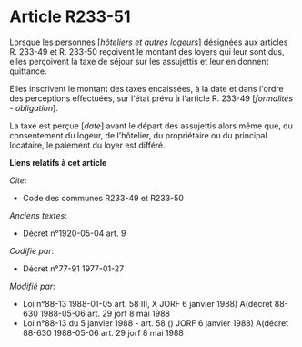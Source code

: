 # Article R233-51

Lorsque les personnes [*hôteliers et autres logeurs*] désignées aux articles R. 233-49 et R. 233-50 reçoivent le montant des
loyers qui leur sont dus, elles perçoivent la taxe de séjour sur les assujettis et leur en donnent quittance.

Elles inscrivent le montant des taxes encaissées, à la date et dans l'ordre des perceptions effectuées, sur l'état prévu à
l'article R. 233-49 [*formalités - obligation*].

La taxe est perçue [*date*] avant le départ des assujettis alors même que, du consentement du logeur, de l'hôtelier, du
propriétaire ou du principal locataire, le paiement du loyer est différé.

**Liens relatifs à cet article**

_Cite_:

  - Code des communes R233-49 et R233-50

_Anciens textes_:

  - Décret n°1920-05-04 art. 9

_Codifié par_:

  - Décret n°77-91 1977-01-27

_Modifié par_:

  - Loi n°88-13 1988-01-05 art. 58 III, X JORF 6 janvier 1988) A(décret 88-630 1988-05-06 art. 29 jorf 8 mai 1988
  - Loi n°88-13 du 5 janvier 1988 - art. 58 () JORF 6 janvier 1988) A(décret 88-630 1988-05-06 art. 29 jorf 8 mai 1988
